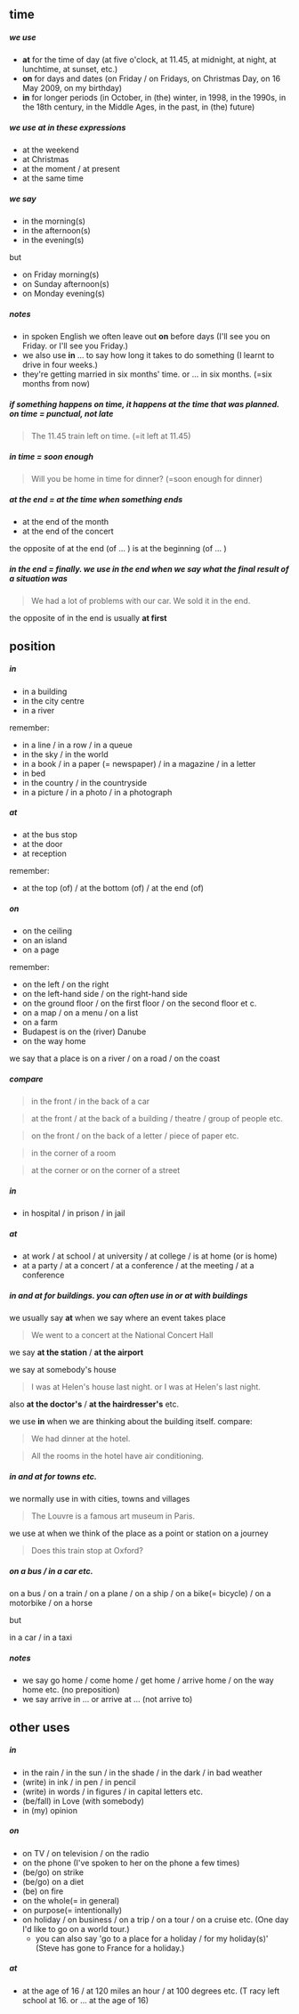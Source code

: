 ## time

##### we use
- **at** for the time of day (at five o'clock, at 11.45, at midnight, at night, at lunchtime, at sunset, etc.)
- **on** for days and dates (on Friday / on Fridays, on Christmas Day, on 16 May 2009, on my birthday)
- **in** for longer periods (in October, in (the) winter, in 1998, in the 1990s, in the 18th century, in the Middle Ages, in the past, in (the) future)

##### we use at in these expressions
- at the weekend
- at Christmas
- at the moment / at present
- at the same time

##### we say
- in the morning(s)
- in the afternoon(s)
- in the evening(s)

but

- on Friday morning(s)
- on Sunday afternoon(s)
- on Monday evening(s)

##### notes
- in spoken English we often leave out **on** before days (I'll see you on Friday. or I'll see you Friday.)
- we also use **in** ... to say how long it takes to do something (I learnt to drive in four weeks.)
- they're getting married in six months' time. or ... in six months. (=six months from now)

##### if something happens on time, it happens at the time that was planned. on time = punctual, not late
> The 11.45 train left on time. (=it left at 11.45) 

##### in time = soon enough
> Will you be home in time for dinner? (=soon enough for dinner) 

##### at the end = at the time when something ends
- at the end of the month
- at the end of the concert

the opposite of at the end (of ... ) is at the beginning (of ... )

##### in the end = finally. we use in the end when we say what the final result of a situation was
> We had a lot of problems with our car. We sold it in the end.

the opposite of in the end is usually **at first**

## position

##### in
- in a building
- in the city centre
- in a river

remember:
- in a line / in a row / in a queue
- in the sky / in the world
- in a book / in a paper (= newspaper) / in a magazine / in a letter 
- in bed
- in the country / in the countryside
- in a picture / in a photo / in a photograph 

##### at
- at the bus stop
- at the door
- at reception

remember:
- at the top (of) / at the bottom (of) / at the end (of)


##### on
- on the ceiling
- on an island
- on a page

remember:
- on the left / on the right
- on the left-hand side / on the right-hand side 
- on the ground floor / on the first floor / on the second floor et c. 
- on a map / on a menu / on a list 
- on a farm 
- Budapest is on the (river) Danube
- on the way home

we say that a place is on a river / on a road / on the coast

##### compare
> in the front / in the back of a car

> at the front / at the back of a building / theatre / group of people etc. 

> on the front / on the back of a letter / piece of paper etc. 

> in the corner of a room 

> at the corner or on the corner of a street 


##### in
- in hospital / in prison / in jail

##### at
- at work / at school / at university / at college / is at home (or is home)
- at a party / at a concert / at a conference / at the meeting /  at a conference

##### in and at for buildings. you can often use in or at with buildings
we usually say **at** when we say where an event takes place

> We went to a concert at the National Concert Hall

we say **at the station** / **at the airport**

we say at somebody's house

> I was at Helen's house last night. or I was at Helen's last night.

also **at the doctor's** / **at the hairdresser's** etc. 

we use **in** when we are thinking about the building itself. compare:
> We had dinner at the hotel. 

> All the rooms in the hotel have air conditioning. 

##### in and at for towns etc. 
we normally use in with cities, towns and villages
> The Louvre is a famous art museum in Paris. 

we use at when we think of the place as a point or station on a journey
> Does this train stop at Oxford?

##### on a bus / in a car etc.
on a bus / on a train / on a plane / on a ship / on a bike(= bicycle) / on a motorbike / on a horse

but 

in a car / in a taxi

##### notes
- we say go home / come home / get home / arrive home / on the way home etc. (no preposition)
- we say arrive in ... or arrive at ... (not arrive to)

## other uses

##### in
- in the rain / in the sun / in the shade / in the dark / in bad weather
- (write) in ink / in pen / in pencil
- (write) in words / in figures / in capital letters etc.
- (be/fall) in Love (with somebody) 
- in (my) opinion

##### on 
- on TV / on television / on the radio 
- on the phone (I've spoken to her on the phone a few times)
- (be/go) on strike
- (be/go) on a diet 
- (be) on fire
- on the whole(= in general)
- on purpose(= intentionally) 
- on holiday / on business / on a trip / on a tour / on a cruise etc. (One day I'd like to go on a world tour.)
  - you can also say 'go to a place for a holiday / for my holiday(s)' (Steve has gone to France for a holiday.)

##### at
- at the age of 16 / at 120 miles an hour / at 100 degrees etc. (T racy left school at 16. or ... at the age of 16)








